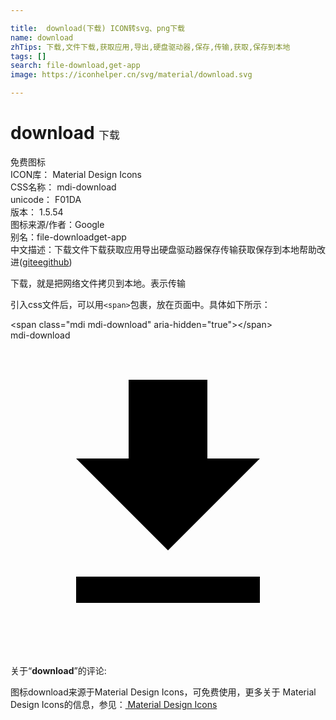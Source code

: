 ```yaml
---

title:  download(下载) ICON转svg、png下载
name: download
zhTips: 下载,文件下载,获取应用,导出,硬盘驱动器,保存,传输,获取,保存到本地
tags: []
search: file-download,get-app
image: https://iconhelper.cn/svg/material/download.svg

---
```


# download  <small style="font-size: 60%;font-weight: 100">下载</small>


<div class="detail-page">
<p>
<span><span class="badge-success badge">免费图标</span> </span>
<br/>
<span>
ICON库：
<span class="badge-secondary badge">Material Design Icons</span> 
</span>
<br/>
<span>
CSS名称：
<span class="badge-secondary badge">mdi-download</span> 
</span>
<br/>
<span>
unicode：
<span class="badge-secondary badge">F01DA</span> 
<copy-btn content='F01DA' btn-title=""></copy-btn>
<copy-btn :content='String.fromCodePoint(parseInt("F01DA", 16))' btn-title="复制U"></copy-btn>
</span>
<br/>
<span>
版本：
<span class="badge-secondary badge">1.5.54</span> 
</span>
<br/>
<span>图标来源/作者：<span class="badge-light badge">Google</span></span> 
<br/>
<span>别名：<span class="badge-light badge">file-download</span><span class="badge-light badge">get-app</span></span><br/><span class="zh-detail">中文描述：<span class="badge-primary badge">下载</span><span class="badge-primary badge">文件下载</span><span class="badge-primary badge">获取应用</span><span class="badge-primary badge">导出</span><span class="badge-primary badge">硬盘驱动器</span><span class="badge-primary badge">保存</span><span class="badge-primary badge">传输</span><span class="badge-primary badge">获取</span><span class="badge-primary badge">保存到本地</span><span class="help-link"><span>帮助改进</span>(<a href="https://gitee.com/liuwave/icon-helper/edit/master/json/material/download.json" target="_blank" rel="noopener noreferrer">gitee</a><a href="https://github.com/liuwave/icon-helper/edit/master/json/material/download.json" target="_blank" rel="noopener noreferrer">github</a></span>)</span><br/>
</p>
</div><div class="description description alert alert-light">下载，就是把网络文件拷贝到本地。表示传输</div>
<div class="alert alert-dark">
  <i class="mdi mdi-download mdi-48px"></i>
  <i class="mdi mdi-download mdi-36px"></i>
  <i class="mdi mdi-download mdi-24px"></i>
  <i class="mdi mdi-download mdi-18px"></i>
</div>
<div>
  <p>引入css文件后，可以用<code>&lt;span&gt;</code>包裹，放在页面中。具体如下所示：    
  </p>
  <div class="alert alert-primary" style="font-size: 14px">
    &lt;span class="mdi mdi-download" aria-hidden="true"&gt;&lt;/span&gt;
    <copy-btn content='<span class="mdi mdi-download" aria-hidden="true"></span>'></copy-btn>
  </div>
  <div class="alert alert-secondary">
    <i class="mdi mdi-download"
    style="font-size: 24px"
    aria-hidden="true"></i> mdi-download
    <copy-btn content="mdi-download" btn-title="复制图标名称"></copy-btn>
  </div>
</div>
<div id="svg" class="svg-wrap">
<svg xmlns="http://www.w3.org/2000/svg" viewBox="0 0 24 24"><path d="M5,20H19V18H5M19,9H15V3H9V9H5L12,16L19,9Z" /></svg>
</div>
<detail full-name='mdi-download'></detail>
<div class="icon-detail__container">
<p>关于“<b>download</b>”的评论:</p>
</div>
<Vssue title="关于“download”的评论" />    
<div><p>图标download来源于Material Design Icons，可免费使用，更多关于 Material Design Icons的信息，参见：<a target="_blank" href="https://iconhelper.cn/material.html"> Material Design Icons</a>
</p></div>
